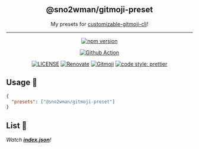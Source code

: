 <h2 align="center">@sno2wman/gitmoji-preset</h2>

<p align="center">My presets for <a href="https://github.com/SnO2WMaN/customizable-gitmoji-cli">customizable-gitmoji-cli</a>!</p>

---

<p align="center">
<a href="https://www.npmjs.com/package/@sno2wman/gitmoji-preset"><img src="https://img.shields.io/npm/v/@sno2wman/gitmoji-preset?style=for-the-badge&logo=npm" alt="npm version"/></a>

<p>
<div align="center">

[![Github Action](https://github.com/SnO2WMaN/gitmoji-preset/workflows/Node%20CI/badge.svg)](https://circleci.com/gh/SnO2WMaN/customizable-gitmoji-cli)

</div>
</p>

<p>
<div align="center">

[![LICENSE](https://img.shields.io/github/license/sno2wman/gitmoji-preset?style=flat-square)](https://github.com/SnO2WMaN/gitmoji-preset/blob/master/LICENSE)
[![Renovate](https://img.shields.io/badge/renovate-enabled-25c4c3.svg?style=flat-square)](https://renovatebot.com/)
[![Gitmoji](https://img.shields.io/badge/gitmoji-%20😜%20😍-FFDD67.svg?style=flat-square)](https://gitmoji.carloscuesta.me)
[![code style: prettier](https://img.shields.io/badge/code_style-prettier-ff69b4.svg?style=flat-square)](https://github.com/prettier/prettier)

</div>
</p>

## Usage 🧰

```json
{
  "presets": ["@sno2wman/gitmoji-preset"]
}
```

## List 📜

_Watch **[index.json](https://github.com/SnO2WMaN/gitmoji-preset-sno2wman/blob/master/index.json)**!_
